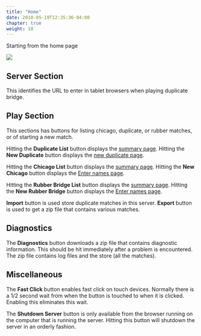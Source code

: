 ```yaml
---
title: "Home"
date: 2018-05-19T12:35:36-04:00
chapter: true
weight: 10
---
```


Starting from the home page

<div class="withBorder">

<img src="images/gen/Duplicate/HomePage.png" />

</div>

## Server Section

This identifies the URL to enter in tablet browsers when playing duplicate bridge.

## Play Section

This sections has buttons for listing chicago, duplicate, or rubber matches, or of starting a new match.

Hitting the **Duplicate List** button displays the [summary page](duplicate/summary.html).
Hitting the **New Duplicate** button displays the [new duplicate page](duplicate/new.html).

Hitting the **Chicago List** button displays the [summary page](chicago/list.html).
Hitting the **New Chicago** button displays the [Enter names page](chicago/four/names4.html).

Hitting the **Rubber Bridge List** button displays the [summary page](rubber/list.html).
Hitting the **New Rubber Bridge** button displays the [Enter names page](rubber/names.html).

**Import** button is used store duplicate matches in this server.
**Export** button is used to get a zip file that contains various matches.

## Diagnostics

The **Diagnostics** button downloads a zip file that contains diagnostic information.  This should be hit immediately after a problem is encountered.  The zip file contains log files and the store (all the matches).

## Miscellaneous

The **Fast Click** button enables fast click on touch devices.  Normally there is a 1/2 second wait from when the button is touched to when it is clicked.  Enabling this eliminates this wait.

The **Shutdown Server** button is only available from the browser running on the computer that is running the server.  Hitting this button will shutdown the server in an orderly fashion.

